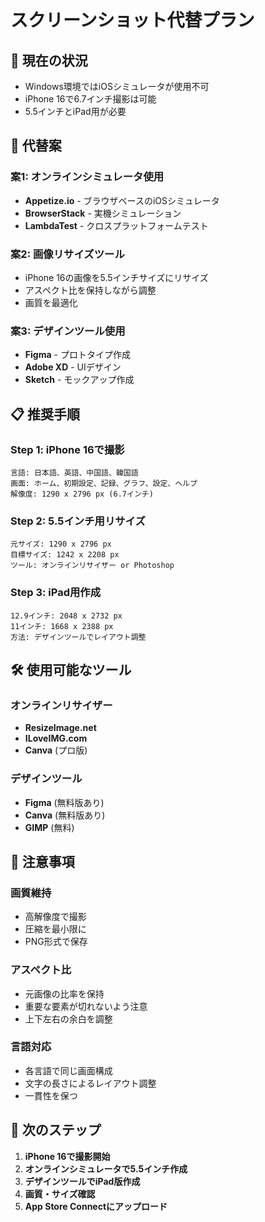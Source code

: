 # スクリーンショット代替プラン

## 📱 現在の状況
- Windows環境ではiOSシミュレータが使用不可
- iPhone 16で6.7インチ撮影は可能
- 5.5インチとiPad用が必要

## 🎯 代替案

### 案1: オンラインシミュレータ使用
- **Appetize.io** - ブラウザベースのiOSシミュレータ
- **BrowserStack** - 実機シミュレーション
- **LambdaTest** - クロスプラットフォームテスト

### 案2: 画像リサイズツール
- iPhone 16の画像を5.5インチサイズにリサイズ
- アスペクト比を保持しながら調整
- 画質を最適化

### 案3: デザインツール使用
- **Figma** - プロトタイプ作成
- **Adobe XD** - UIデザイン
- **Sketch** - モックアップ作成

## 📋 推奨手順

### Step 1: iPhone 16で撮影
```
言語: 日本語、英語、中国語、韓国語
画面: ホーム、初期設定、記録、グラフ、設定、ヘルプ
解像度: 1290 x 2796 px (6.7インチ)
```

### Step 2: 5.5インチ用リサイズ
```
元サイズ: 1290 x 2796 px
目標サイズ: 1242 x 2208 px
ツール: オンラインリサイザー or Photoshop
```

### Step 3: iPad用作成
```
12.9インチ: 2048 x 2732 px
11インチ: 1668 x 2388 px
方法: デザインツールでレイアウト調整
```

## 🛠️ 使用可能なツール

### オンラインリサイザー
- **ResizeImage.net**
- **ILoveIMG.com**
- **Canva** (プロ版)

### デザインツール
- **Figma** (無料版あり)
- **Canva** (無料版あり)
- **GIMP** (無料)

## 📝 注意事項

### 画質維持
- 高解像度で撮影
- 圧縮を最小限に
- PNG形式で保存

### アスペクト比
- 元画像の比率を保持
- 重要な要素が切れないよう注意
- 上下左右の余白を調整

### 言語対応
- 各言語で同じ画面構成
- 文字の長さによるレイアウト調整
- 一貫性を保つ

## 🚀 次のステップ

1. **iPhone 16で撮影開始**
2. **オンラインシミュレータで5.5インチ作成**
3. **デザインツールでiPad版作成**
4. **画質・サイズ確認**
5. **App Store Connectにアップロード**

